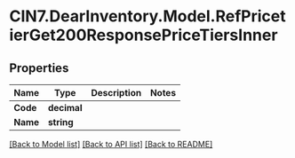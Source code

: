 # CIN7.DearInventory.Model.RefPricetierGet200ResponsePriceTiersInner

## Properties

| Name     | Type        | Description | Notes |
| -------- | ----------- | ----------- | ----- |
| **Code** | **decimal** |             |
| **Name** | **string**  |             |

[[Back to Model list]](../README.md#documentation-for-models) [[Back to API list]](../README.md#documentation-for-api-endpoints) [[Back to README]](../README.md)
